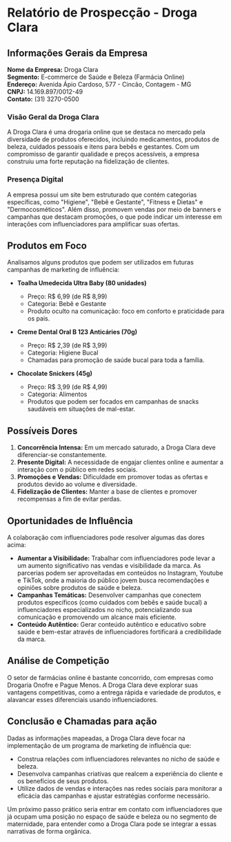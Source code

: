 # Relatório de Prospecção - Droga Clara

## Informações Gerais da Empresa
**Nome da Empresa:** Droga Clara  
**Segmento:** E-commerce de Saúde e Beleza (Farmácia Online)  
**Endereço:** Avenida Ápio Cardoso, 577 - Cincão, Contagem - MG  
**CNPJ:** 14.169.897/0012-49  
**Contato:** (31) 3270-0500  

### Visão Geral da Droga Clara
A Droga Clara é uma drogaria online que se destaca no mercado pela diversidade de produtos oferecidos, incluindo medicamentos, produtos de beleza, cuidados pessoais e itens para bebês e gestantes. Com um compromisso de garantir qualidade e preços acessíveis, a empresa construiu uma forte reputação na fidelização de clientes.

### Presença Digital
A empresa possui um site bem estruturado que contém categorias específicas, como "Higiene", "Bebê e Gestante", "Fitness e Dietas" e "Dermocosméticos". Além disso, promovem vendas por meio de banners e campanhas que destacam promoções, o que pode indicar um interesse em interações com influenciadores para amplificar suas ofertas.

## Produtos em Foco
Analisamos alguns produtos que podem ser utilizados em futuras campanhas de marketing de influência:

- **Toalha Umedecida Ultra Baby (80 unidades)**
  - Preço: R$ 6,99 (de R$ 8,99)
  - Categoria: Bebê e Gestante
  - Produto oculto na comunicação: foco em conforto e praticidade para os pais.

- **Creme Dental Oral B 123 Anticáries (70g)**
  - Preço: R$ 2,39 (de R$ 3,99)
  - Categoria: Higiene Bucal
  - Chamadas para promoção de saúde bucal para toda a família.

- **Chocolate Snickers (45g)**
  - Preço: R$ 3,99 (de R$ 4,99)
  - Categoria: Alimentos
  - Produtos que podem ser focados em campanhas de snacks saudáveis em situações de mal-estar.

## Possíveis Dores
1. **Concorrência Intensa:** Em um mercado saturado, a Droga Clara deve diferenciar-se constantemente.
2. **Presente Digital:** A necessidade de engajar clientes online e aumentar a interação com o público em redes sociais.
3. **Promoções e Vendas:** Dificuldade em promover todas as ofertas e produtos devido ao volume e diversidade.
4. **Fidelização de Clientes:** Manter a base de clientes e promover recompensas a fim de evitar perdas.

## Oportunidades de Influência
A colaboração com influenciadores pode resolver algumas das dores acima:
- **Aumentar a Visibilidade:** Trabalhar com influenciadores pode levar a um aumento significativo nas vendas e visibilidade da marca. As parcerias podem ser aproveitadas em conteúdos no Instagram, Youtube e TikTok, onde a maioria do público jovem busca recomendações e opiniões sobre produtos de saúde e beleza.
- **Campanhas Temáticas:** Desenvolver campanhas que conectem produtos específicos (como cuidados com bebês e saúde bucal) a influenciadores especializados no nicho, potencializando sua comunicação e promovendo um alcance mais eficiente.
- **Conteúdo Autêntico:** Gerar conteúdo autêntico e educativo sobre saúde e bem-estar através de influenciadores fortificará a credibilidade da marca.

## Análise de Competição
O setor de farmácias online é bastante concorrido, com empresas como Drogaria Onofre e Pague Menos. A Droga Clara deve explorar suas vantagens competitivas, como a entrega rápida e variedade de produtos, e alavancar esses diferenciais usando influenciadores.

## Conclusão e Chamadas para ação
Dadas as informações mapeadas, a Droga Clara deve focar na implementação de um programa de marketing de influência que:
- Construa relações com influenciadores relevantes no nicho de saúde e beleza.
- Desenvolva campanhas criativas que realcem a experiência do cliente e os benefícios de seus produtos.
- Utilize dados de vendas e interações nas redes sociais para monitorar a eficácia das campanhas e ajustar estratégias conforme necessário.

Um próximo passo prático seria entrar em contato com influenciadores que já ocupam uma posição no espaço de saúde e beleza ou no segmento de maternidade, para entender como a Droga Clara pode se integrar a essas narrativas de forma orgânica.